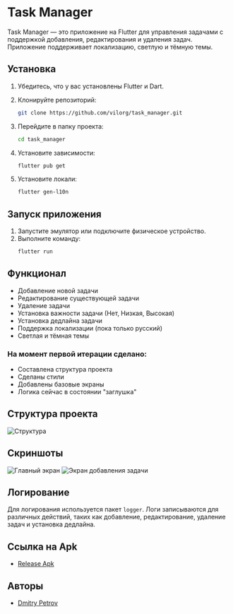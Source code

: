 # Task Manager

Task Manager — это приложение на Flutter для управления задачами с поддержкой добавления, редактирования и удаления задач. Приложение поддерживает локализацию, светлую и тёмную темы.

## Установка

1. Убедитесь, что у вас установлены Flutter и Dart.

2. Клонируйте репозиторий:
   ```bash
   git clone https://github.com/vilorg/task_manager.git
   ```
3. Перейдите в папку проекта:
   ```bash
   cd task_manager
   ```
4. Установите зависимости:
   ```bash
   flutter pub get
   ```
5. Установите локали:
   ```bash
   flutter gen-l10n
   ```

## Запуск приложения

1. Запустите эмулятор или подключите физическое устройство.
2. Выполните команду:
   ```bash
   flutter run
   ```

## Функционал

- Добавление новой задачи
- Редактирование существующей задачи
- Удаление задачи
- Установка важности задачи (Нет, Низкая, Высокая)
- Установка дедлайна задачи
- Поддержка локализации (пока только русский)
- Светлая и тёмная темы

### На момент первой итерации сделано:

- Составлена структура проекта
- Сделаны стили
- Добавлены базовые экраны
- Логика сейчас в состоянии "заглушка"

## Структура проекта

![Структура](https://raw.githubusercontent.com/vilorg/task_manager/a7d1d149c2bab54c988c7ae92147857aa6420e18/structure.png)

## Скриншоты

![Главный экран](https://raw.githubusercontent.com/vilorg/task_manager/a7d1d149c2bab54c988c7ae92147857aa6420e18/main.png)
![Экран добавления задачи](https://raw.githubusercontent.com/vilorg/task_manager/a7d1d149c2bab54c988c7ae92147857aa6420e18/add_task.png)

## Логирование

Для логирования используется пакет `logger`. Логи записываются для различных действий, таких как добавление, редактирование, удаление задач и установка дедлайна.

## Ссылка на Apk

- [Release Apk](https://drive.google.com/file/d/1wjXPV8shUUWd3qvbQbJYI3JVPkQ8kBgn/view?usp=sharing)

## Авторы

- [Dmitry Petrov](https://github.com/vilorg)
